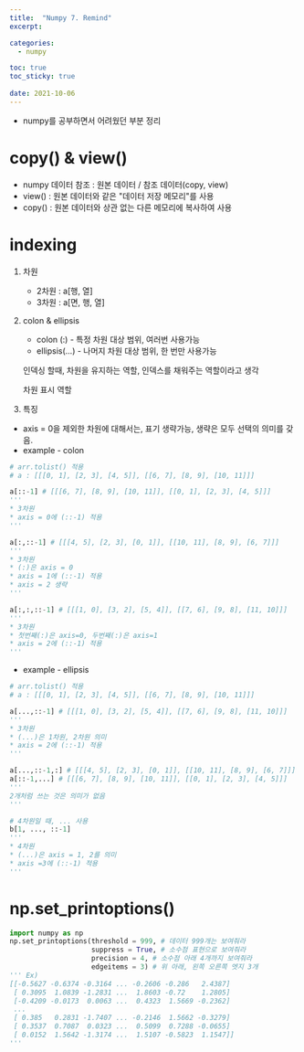 ```yaml
---
title:  "Numpy 7. Remind"
excerpt:

categories:
  - numpy

toc: true
toc_sticky: true
 
date: 2021-10-06
---
```


-   numpy를 공부하면서 어려웠던 부분 정리

# copy() & view()

-   numpy 데이터 참조 : 원본 데이터 / 참조 데이터(copy, view)
-   view() : 원본 데이터와 같은 "데이터 저장 메모리"를 사용
-   copy() : 원본 데이터와 상관 없는 다른 메모리에 복사하여 사용

# indexing

1.  차원
    -   2차원 : a\[행, 열\]
    -   3차원 : a\[면, 행, 열\]
2.  colon & ellipsis
    
    -   colon (:) - 특정 차원 대상 범위, 여러번 사용가능
    -   ellipsis(...) - 나머지 차원 대상 범위, 한 번만 사용가능
    
    인덱싱 할때, 차원을 유지하는 역할, 인덱스를 채워주는 역할이라고 생각  
    
    차원 표시 역할
3.  특징

-   axis = 0을 제외한 차원에 대해서는, 표기 생략가능, 생략은 모두 선택의 의미를 갖음.
-   example - colon

```python
# arr.tolist() 적용
# a : [[[0, 1], [2, 3], [4, 5]], [[6, 7], [8, 9], [10, 11]]]

a[::-1] # [[[6, 7], [8, 9], [10, 11]], [[0, 1], [2, 3], [4, 5]]]
'''
* 3차원
* axis = 0에 (::-1) 적용
'''

a[:,::-1] # [[[4, 5], [2, 3], [0, 1]], [[10, 11], [8, 9], [6, 7]]]
'''
* 3차원
* (:)은 axis = 0
* axis = 1에 (::-1) 적용
* axis = 2 생략
'''

a[:,:,::-1] # [[[1, 0], [3, 2], [5, 4]], [[7, 6], [9, 8], [11, 10]]]
'''
* 3차원
* 첫번째(:)은 axis=0, 두번째(:)은 axis=1
* axis = 2에 (::-1) 적용
'''
```

-   example - ellipsis

```python
# arr.tolist() 적용
# a : [[[0, 1], [2, 3], [4, 5]], [[6, 7], [8, 9], [10, 11]]]

a[...,::-1] # [[[1, 0], [3, 2], [5, 4]], [[7, 6], [9, 8], [11, 10]]]
'''
* 3차원
* (...)은 1차원, 2차원 의미
* axis = 2에 (::-1) 적용
'''

a[...,::-1,:] # [[[4, 5], [2, 3], [0, 1]], [[10, 11], [8, 9], [6, 7]]]
a[::-1,...] # [[[6, 7], [8, 9], [10, 11]], [[0, 1], [2, 3], [4, 5]]]
'''
2개처럼 쓰는 것은 의미가 없음
'''

# 4차원일 때, ... 사용
b[1, ..., ::-1]
'''
* 4차원
* (...)은 axis = 1, 2를 의미
* axis =3에 (::-1) 적용
'''
```

# np.set\_printoptions()

```python
import numpy as np
np.set_printoptions(threshold = 999, # 데이터 999개는 보여줘라
                    suppress = True, # 소수점 표현으로 보여줘라
                    precision = 4, # 소수점 아래 4개까지 보여줘라
                    edgeitems = 3) # 위 아래, 왼쪽 오른쪽 엣지 3개
''' Ex)
[[-0.5627 -0.6374 -0.3164 ... -0.2606 -0.286   2.4387]
 [ 0.3095  1.0839 -1.2831 ...  1.8603 -0.72    1.2805]
 [-0.4209 -0.0173  0.0063 ...  0.4323  1.5669 -0.2362]
 ...
 [ 0.385   0.2831 -1.7407 ... -0.2146  1.5662 -0.3279]
 [ 0.3537  0.7087  0.0323 ...  0.5099  0.7288 -0.0655]
 [ 0.0152  1.5642 -1.3174 ...  1.5107 -0.5823  1.1547]]
'''
```